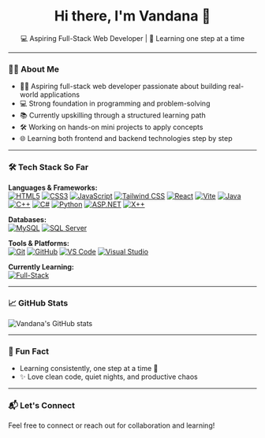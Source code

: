 <h1 align="center">Hi there, I'm Vandana 👋</h1>
<p align="center">💻 Aspiring Full-Stack Web Developer | 🌱 Learning one step at a time</p>

---

### 👩‍💻 About Me
- 👩‍💻 Aspiring full-stack web developer passionate about building real-world applications  
- 💻 Strong foundation in programming and problem-solving  
- 📚 Currently upskilling through a structured learning path  
- 🛠️ Working on hands-on mini projects to apply concepts  
- 🌐 Learning both frontend and backend technologies step by step  

---

### 🛠️ Tech Stack So Far

**Languages & Frameworks:**  
[![HTML5](https://img.shields.io/badge/HTML5-E34F26?style=flat&logo=html5&logoColor=white)](https://developer.mozilla.org/en-US/docs/Web/HTML)
[![CSS3](https://img.shields.io/badge/CSS3-1572B6?style=flat&logo=css3&logoColor=white)](https://developer.mozilla.org/en-US/docs/Web/CSS)
[![JavaScript](https://img.shields.io/badge/JavaScript-F7DF1E?style=flat&logo=javascript&logoColor=black)](https://developer.mozilla.org/en-US/docs/Web/JavaScript)
[![Tailwind CSS](https://img.shields.io/badge/Tailwind%20CSS-38B2AC?style=flat&logo=tailwind-css&logoColor=white)](https://tailwindcss.com/)
[![React](https://img.shields.io/badge/React-61DAFB?style=flat&logo=react&logoColor=black)](https://reactjs.org/)
[![Vite](https://img.shields.io/badge/Vite-646CFF?style=flat&logo=vite&logoColor=white)](https://vitejs.dev/)
[![Java](https://img.shields.io/badge/Java-007396?style=flat&logo=java&logoColor=white)](https://www.oracle.com/java/)
[![C++](https://img.shields.io/badge/C++-00599C?style=flat&logo=c%2B%2B&logoColor=white)](https://isocpp.org/)
[![C#](https://img.shields.io/badge/C%23-239120?style=flat&logo=c-sharp&logoColor=white)](https://learn.microsoft.com/en-us/dotnet/csharp/)
[![Python](https://img.shields.io/badge/Python-3776AB?style=flat&logo=python&logoColor=white)](https://www.python.org/)
[![ASP.NET](https://img.shields.io/badge/ASP.NET-512BD4?style=flat&logo=dotnet&logoColor=white)](https://learn.microsoft.com/en-us/aspnet/mvc/overview/getting-started/introduction/getting-started)
[![X++](https://img.shields.io/badge/X++-0078D4?style=flat&logo=microsoft&logoColor=white)](https://learn.microsoft.com/en-us/dynamics365/fin-ops-core/dev-itpro/dev-ref/xpp-language-reference)

**Databases:**  
[![MySQL](https://img.shields.io/badge/MySQL-4479A1?style=flat&logo=mysql&logoColor=white)](https://www.mysql.com/)
[![SQL Server](https://img.shields.io/badge/SQL%20Server-CC2927?style=flat&logo=microsoftsqlserver&logoColor=white)](https://learn.microsoft.com/en-us/sql/ssms/sql-server-management-studio-ssms)

**Tools & Platforms:**  
[![Git](https://img.shields.io/badge/Git-F05032?style=flat&logo=git&logoColor=white)](https://git-scm.com/)
[![GitHub](https://img.shields.io/badge/GitHub-181717?style=flat&logo=github&logoColor=white)](https://github.com/)
[![VS Code](https://img.shields.io/badge/VS%20Code-007ACC?style=flat&logo=visualstudiocode&logoColor=white)](https://code.visualstudio.com/)
[![Visual Studio](https://img.shields.io/badge/Visual%20Studio-5C2D91?style=flat&logo=visualstudio&logoColor=white)](https://visualstudio.microsoft.com/)

**Currently Learning:**  
[![Full-Stack](https://img.shields.io/badge/Full--Stack%20Development-000000?style=flat&logo=github&logoColor=white)](https://roadmap.sh/full-stack)

---

### 📈 GitHub Stats
![Vandana's GitHub stats](https://github-readme-stats.vercel.app/api?username=Vandana-Ss&show_icons=true&theme=tokyonight)

---

### 🌱 Fun Fact
- Learning consistently, one step at a time 🌟
- ✨ Love clean code, quiet nights, and productive chaos

---

### 📬 Let's Connect
Feel free to connect or reach out for collaboration and learning!
